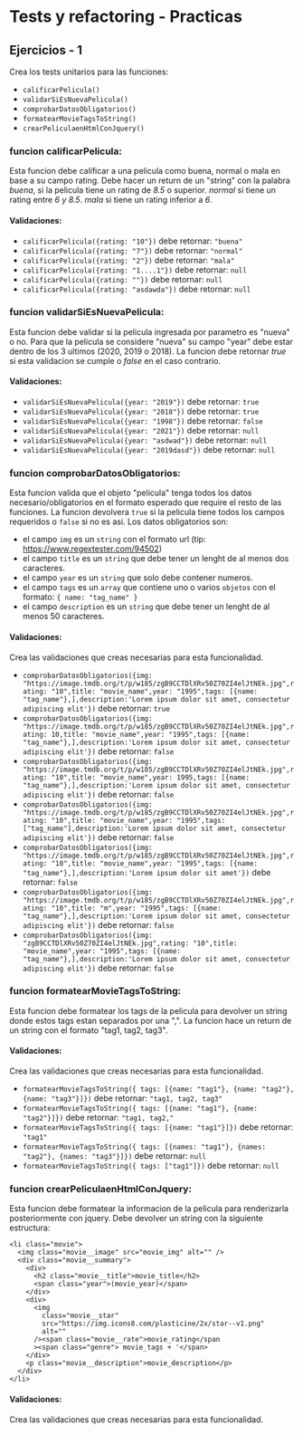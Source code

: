 # Tests y refactoring - Practicas

## Ejercicios - 1

Crea los tests unitarios para las funciones:

- `calificarPelicula()`
- `validarSiEsNuevaPelicula()`
- `comprobarDatosObligatorios()`
- `formatearMovieTagsToString()`
- `crearPeliculaenHtmlConJquery()`

### funcion calificarPelicula:

Esta funcion debe calificar a una pelicula como buena, normal o mala en base a su campo rating. Debe hacer un return de un "string" con la palabra _buena_, si la pelicula tiene un rating de _8.5_ o superior. _normal_ si tiene un rating entre _6 y 8.5_. _mala_ si tiene un rating inferior a _6_.

#### Validaciones:

- `calificarPelicula({rating: "10"})` debe retornar: `"buena"`
- `calificarPelicula({rating: "7"})` debe retornar: `"normal"`
- `calificarPelicula({rating: "2"})` debe retornar: `"mala"`
- `calificarPelicula({rating: "1....1"})` debe retornar: `null`
- `calificarPelicula({rating: ""})` debe retornar: `null`
- `calificarPelicula({rating: "asdawda"})` debe retornar: `null`

### funcion validarSiEsNuevaPelicula:

Esta funcion debe validar si la pelicula ingresada por parametro es "nueva" o no. Para que la pelicula se considere "nueva" su campo "year" debe estar dentro de los 3 ultimos (2020, 2019 o 2018). La funcion debe retornar _true_ si esta validacion se cumple o _false_ en el caso contrario.

#### Validaciones:

- `validarSiEsNuevaPelicula({year: "2019"})` debe retornar: `true`
- `validarSiEsNuevaPelicula({year: "2018"})` debe retornar: `true`
- `validarSiEsNuevaPelicula({year: "1998"})` debe retornar: `false`
- `validarSiEsNuevaPelicula({year: "2021"})` debe retornar: `null`
- `validarSiEsNuevaPelicula({year: "asdwad"})` debe retornar: `null`
- `validarSiEsNuevaPelicula({year: "2019dasd"})` debe retornar: `null`

### funcion comprobarDatosObligatorios:

Esta funcion valida que el objeto "pelicula" tenga todos los datos necesario/obligatorios en el formato esperado que require el resto de las funciones. La funcion devolvera `true` si la pelicula tiene todos los campos requeridos o `false` si no es asi. Los datos obligatorios son:

- el campo `img` es un `string` con el formato url (tip: https://www.regextester.com/94502)
- el campo `title` es un `string` que debe tener un lenght de al menos dos caracteres.
- el campo `year` es un `string` que solo debe contener numeros.
- el campo `tags` es un `array` que contiene uno o varios `objetos` con el formato: `{ name: "tag_name" }`
- el campo `description` es un `string` que debe tener un lenght de al menos 50 caracteres.

#### Validaciones:

Crea las validaciones que creas necesarias para esta funcionalidad.

- `comprobarDatosObligatorios({img: "https://image.tmdb.org/t/p/w185/zgB9CCTDlXRv50Z70ZI4elJtNEk.jpg",rating: "10",title: "movie_name",year: "1995",tags: [{name: "tag_name"},],description:'Lorem ipsum dolor sit amet, consectetur adipiscing elit'})` debe retornar: `true`
- `comprobarDatosObligatorios({img: "https://image.tmdb.org/t/p/w185/zgB9CCTDlXRv50Z70ZI4elJtNEk.jpg",rating: 10,title: "movie_name",year: "1995",tags: [{name: "tag_name"},],description:'Lorem ipsum dolor sit amet, consectetur adipiscing elit'})` debe retornar: `false`
- `comprobarDatosObligatorios({img: "https://image.tmdb.org/t/p/w185/zgB9CCTDlXRv50Z70ZI4elJtNEk.jpg",rating: "10",title: "movie_name",year: 1995,tags: [{name: "tag_name"},],description:'Lorem ipsum dolor sit amet, consectetur adipiscing elit'})` debe retornar: `false`
- `comprobarDatosObligatorios({img: "https://image.tmdb.org/t/p/w185/zgB9CCTDlXRv50Z70ZI4elJtNEk.jpg",rating: "10",title: "movie_name",year: "1995",tags: ["tag_name"],description:'Lorem ipsum dolor sit amet, consectetur adipiscing elit'})` debe retornar: `false`
- `comprobarDatosObligatorios({img: "https://image.tmdb.org/t/p/w185/zgB9CCTDlXRv50Z70ZI4elJtNEk.jpg",rating: "10",title: "movie_name",year: "1995",tags: [{name: "tag_name"},],description:'Lorem ipsum dolor sit amet'})` debe retornar: `false`
- `comprobarDatosObligatorios({img: "https://image.tmdb.org/t/p/w185/zgB9CCTDlXRv50Z70ZI4elJtNEk.jpg",rating: "10",title: "m",year: "1995",tags: [{name: "tag_name"},],description:'Lorem ipsum dolor sit amet, consectetur adipiscing elit'})` debe retornar: `false`
- `comprobarDatosObligatorios({img: "zgB9CCTDlXRv50Z70ZI4elJtNEk.jpg",rating: "10",title: "movie_name",year: "1995",tags: [{name: "tag_name"},],description:'Lorem ipsum dolor sit amet, consectetur adipiscing elit'})` debe retornar: `false`

### funcion formatearMovieTagsToString:

Esta funcion debe formatear los tags de la pelicula para devolver un string donde estos tags estan separados por una ",". La funcion hace un return de un string con el formato "tag1, tag2, tag3".

#### Validaciones:

Crea las validaciones que creas necesarias para esta funcionalidad.

- `formatearMovieTagsToString({ tags: [{name: "tag1"}, {name: "tag2"}, {name: "tag3"}]})` debe retornar: `"tag1, tag2, tag3"`
- `formatearMovieTagsToString({ tags: [{name: "tag1"}, {name: "tag2"}]})` debe retornar: `"tag1, tag2,"`
- `formatearMovieTagsToString({ tags: [{name: "tag1"}]})` debe retornar: `"tag1"`
- `formatearMovieTagsToString({ tags: [{names: "tag1"}, {names: "tag2"}, {names: "tag3"}]})` debe retornar: `null`
- `formatearMovieTagsToString({ tags: ["tag1"]})` debe retornar: `null`

### funcion crearPeliculaenHtmlConJquery:

Esta funcion debe formatear la informacion de la pelicula para renderizarla posteriormente con jquery. Debe devolver un string con la siguiente estructura:

```
<li class="movie">
  <img class="movie__image" src="movie_img" alt="" />
  <div class="movie__summary">
    <div>
      <h2 class="movie__title">movie_title</h2>
      <span class="year">(movie_year)</span>
    </div>
    <div>
      <img
        class="movie__star"
        src="https://img.icons8.com/plasticine/2x/star--v1.png"
        alt=""
      /><span class="movie__rate">movie_rating</span
      ><span class="genre"> movie_tags + '</span>
    </div>
    <p class="movie__description">movie_description</p>
  </div>
</li>
```

#### Validaciones:

Crea las validaciones que creas necesarias para esta funcionalidad.

